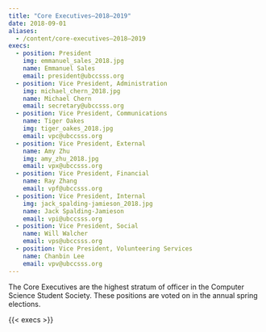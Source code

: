 ```yaml
---
title: "Core Executives—2018–2019"
date: 2018-09-01
aliases:
  - /content/core-executives—2018–2019
execs:
  - position: President
    img: emmanuel_sales_2018.jpg
    name: Emmanuel Sales
    email: president@ubccsss.org
  - position: Vice President, Administration
    img: michael_chern_2018.jpg
    name: Michael Chern
    email: secretary@ubccsss.org
  - position: Vice President, Communications
    name: Tiger Oakes
    img: tiger_oakes_2018.jpg
    email: vpc@ubccsss.org
  - position: Vice President, External
    name: Amy Zhu
    img: amy_zhu_2018.jpg
    email: vpx@ubccsss.org
  - position: Vice President, Financial
    name: Ray Zhang
    email: vpf@ubccsss.org
  - position: Vice President, Internal
    img: jack_spalding-jamieson_2018.jpg
    name: Jack Spalding-Jamieson
    email: vpi@ubccsss.org
  - position: Vice President, Social
    name: Will Walcher
    email: vps@ubccsss.org
  - position: Vice President, Volunteering Services
    name: Chanbin Lee
    email: vpv@ubccsss.org
---
```


The Core Executives are the highest stratum of officer in the Computer Science Student Society. These positions are voted on in the annual spring elections.

{{< execs >}}
